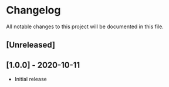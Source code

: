 # Changelog
All notable changes to this project will be documented in this file.

## [Unreleased]

## [1.0.0] - 2020-10-11
- Initial release
